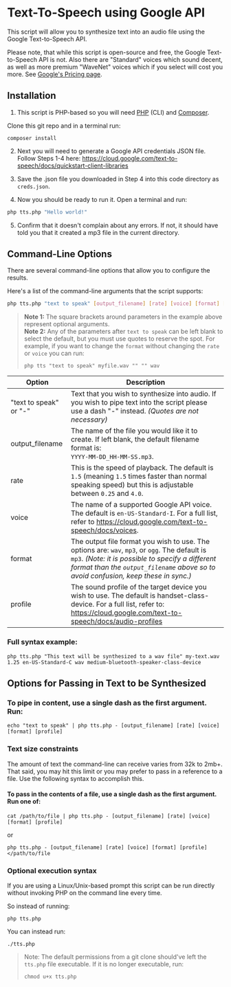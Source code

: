 # Text-To-Speech using Google API

This script will allow you to synthesize text into an audio file using the Google Text-to-Speech API.

Please note, that while this script is open-source and free, the Google Text-to-Speech API is not. Also there are "Standard" voices which sound decent, as well as more premium "WaveNet" voices which if you select will cost you more. See [Google's Pricing page](https://cloud.google.com/text-to-speech/pricing).



## Installation

1. This script is PHP-based so you will need [PHP](https://php.net/) (CLI) and [Composer](https://getcomposer.org/).

Clone this git repo and in a terminal run:
```shell
composer install
```

2. Next you will need to generate a Google API credentials JSON file. Follow Steps 1-4 here:
https://cloud.google.com/text-to-speech/docs/quickstart-client-libraries

3. Save the .json file you downloaded in Step 4 into this code directory as `creds.json`.

4. Now you should be ready to run it. Open a terminal and run:
```sh
php tts.php "Hello world!"
```

5. Confirm that it doesn't complain about any errors. If not, it should have told you that it created a mp3 file in the current directory.



## Command-Line Options

There are several command-line options that allow you to configure the results.

Here's a list of the command-line arguments that the script supports:

```sh
php tts.php "text to speak" [output_filename] [rate] [voice] [format] [profile]
```

> **Note 1:** The square brackets around parameters in the example above represent optional arguments.<br>
> **Note 2:** Any of the parameters after `text to speak` can be left blank to select the default, but you must use quotes to reserve the spot. For example, if you want to change the `format` without changing the `rate` or `voice` you can run:
>
> ```shell
> php tts "text to speak" myfile.wav "" "" wav
> ```



| Option                 | Description                                                  |
| ---------------------- | ------------------------------------------------------------ |
| "text to speak" or "-" | Text that you wish to synthesize into audio. If you wish to pipe text into the script please use a dash "-" instead. *(Quotes are not necessary)* |
| output_filename        | The name of the file you would like it to create. If left blank, the default filename format is:<br />`YYYY-MM-DD_HH-MM-SS.mp3`. |
| rate                   | This is the speed of playback. The default is `1.5` (meaning `1.5` times faster than normal speaking speed) but this is adjustable between `0.25` and `4.0`. |
| voice                  | The name of a supported Google API voice. The default is `en-US-Standard-I`. For a full list, refer to https://cloud.google.com/text-to-speech/docs/voices. |
| format                 | The output file format you wish to use. The options are: `wav`, `mp3`, or `ogg`. The default is `mp3`. *(Note: it is possible to specify a different format than the `output_filename` above so to avoid confusion, keep these in sync.)* |
| profile                | The sound profile of the target device you wish to use. The default is handset-class-device. For a full list, refer to: https://cloud.google.com/text-to-speech/docs/audio-profiles |



### Full syntax example:

```shell
php tts.php "This text will be synthesized to a wav file" my-text.wav 1.25 en-US-Standard-C wav medium-bluetooth-speaker-class-device
```



## Options for Passing in Text to be Synthesized

### To pipe in content, use a single dash as the first argument. Run:
```shell
echo "text to speak" | php tts.php - [output_filename] [rate] [voice] [format] [profile]
```



### Text size constraints

The amount of text the command-line can receive varies from 32k to 2mb+. That said, you may hit this limit or you may prefer to pass in a reference to a file. Use the following syntax to accomplish this.

#### To pass in the contents of a file, use a single dash as the first argument. Run one of:

```shell
cat /path/to/file | php tts.php - [output_filename] [rate] [voice] [format] [profile]
```

or

```shell
php tts.php - [output_filename] [rate] [voice] [format] [profile] </path/to/file
```



### Optional execution syntax

If you are using a Linux/Unix-based prompt this script can be run directly without invoking PHP on the command line every time.

So instead of running:
```shell
php tts.php
```

You can instead run:
```shell
./tts.php
```

> Note: The default permissions from a git clone should've left the `tts.php` file executable. If it is no longer executable, run:
>
> ```shell
> chmod u+x tts.php
> ```

